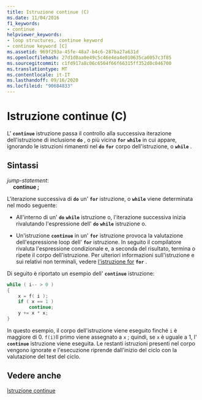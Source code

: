 ```yaml
---
title: Istruzione continue (C)
ms.date: 11/04/2016
f1_keywords:
- continue
helpviewer_keywords:
- loop structures, continue keyword
- continue keyword [C]
ms.assetid: 969f293a-45fe-48a7-b4c6-287ba27a631d
ms.openlocfilehash: 27d1d0aa0e49c5c46e4ea4e010635ca0057c3f85
ms.sourcegitcommit: c1fd917a8c06c6504f66f66315ff352d0c046700
ms.translationtype: MT
ms.contentlocale: it-IT
ms.lasthandoff: 09/16/2020
ms.locfileid: "90684833"
---
```

# <a name="continue-statement-c"></a>Istruzione continue (C)

L' **`continue`** istruzione passa il controllo alla successiva iterazione dell'istruzione di inclusione **`do`** , o più vicina **`for`** **`while`** in cui appare, ignorando le istruzioni rimanenti nel **`do`** **`for`** corpo dell'istruzione, o **`while`** .

## <a name="syntax"></a>Sintassi

*jump-statement*:<br/>
&nbsp;&nbsp;&nbsp;&nbsp;**continue ;**

L'iterazione successiva di **`do`** un' **`for`** istruzione, o **`while`** viene determinata nel modo seguente:

- All'interno di un' **`do`** **`while`** istruzione o, l'iterazione successiva inizia rivalutando l'espressione dell' **`do`** **`while`** istruzione o.

- Un'istruzione **`continue`** in un' **`for`** istruzione provoca la valutazione dell'espressione loop dell' **`for`** istruzione. In seguito il compilatore rivaluta l'espressione condizionale e, a seconda del risultato, termina o ripete il corpo dell'istruzione. Per ulteriori informazioni sull'istruzione e sui relativi non terminali, vedere [l'istruzione for](../c-language/for-statement-c.md) **`for`** .

Di seguito è riportato un esempio dell' **`continue`** istruzione:

```C
while ( i-- > 0 )
{
    x = f( i );
    if ( x == 1 )
        continue;
    y += x * x;
}
```

In questo esempio, il corpo dell'istruzione viene eseguito finché `i` è maggiore di 0. `f(i)`Il primo viene assegnato a `x` ; quindi, se `x` è uguale a 1, l' **`continue`** istruzione viene eseguita. Le restanti istruzioni presenti nel corpo vengono ignorate e l'esecuzione riprende dall'inizio del ciclo con la valutazione del test del ciclo.

## <a name="see-also"></a>Vedere anche

[Istruzione continue](../cpp/continue-statement-cpp.md)
